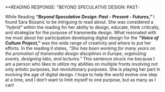 **READING RESPONSE: "BEYOND SPECULATIVE DESIGN: PAST-

While Reading _**“Beyond Speculative Design: Past - Present - Futures,”**_ I found Sara Bozanic to be intriguing to read about.
She was considered a _“hybrid”_ within the reading for her ability to design, educate, think critically, and strategize for
the purpose of transmedia design. What resonated with me most about her participation developing digital design for the
_**“Voice of Culture Project,”**_ was the wide range of creativity and where to put her efforts. In the reading it states, 
_“She has been working for many years on the promotion of transmedia design disciplines in Europe, organizing events, 
designing labs, and lectures.”_ This sentence struck me because I am a person who likes to utilize my abilities on multiple
fronts involving not only artistic purposes, but revolutionary purposes. She is playing her part in evolving the age of digital
design. I hope to help the world evolve one step at a time, and I don’t want to limit myself to one purpose, but as many as I can!
